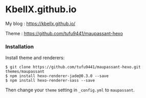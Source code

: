 # KbellX.github.io
My blog : https://kbellx.github.io/

Theme : https://github.com/tufu9441/maupassant-hexo

### Installation
Install theme and renderers:

```shell
$ git clone https://github.com/tufu9441/maupassant-hexo.git themes/maupassant
$ npm install hexo-renderer-jade@0.3.0 --save
$ npm install hexo-renderer-sass --save
```

Then change your `theme` setting in `_config.yml` to `maupassant`.
